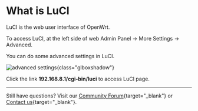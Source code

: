 # What is LuCI

LuCI is the web user interface of OpenWrt.

To access LuCI, at the left side of web Admin Panel -> More Settings -> Advanced.

You can do some advanced settings in LuCI.

![advanced settings](https://static.gl-inet.com/docs/router/en/4/tutorials/advanced_settings/advanced_settings.png){class="glboxshadow"}

Click the link **192.168.8.1/cgi-bin/luci** to access LuCI page.

---

Still have questions? Visit our [Community Forum](https://forum.gl-inet.com){target="_blank"} or [Contact us](https://www.gl-inet.com/contacts/){target="_blank"}.
